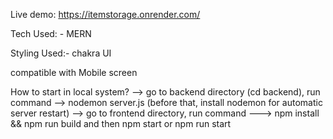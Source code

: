 Live demo: https://itemstorage.onrender.com/

Tech Used: - MERN


Styling Used:- chakra UI

compatible with Mobile screen


How to start in local system?
--> go to backend directory (cd backend), run command --> nodemon server.js (before that, install nodemon for automatic server restart)
--> go to frontend directory, run command ---> npm install && npm run build and then npm start or npm run start


